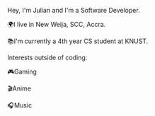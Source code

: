 Hey, I'm Julian and I'm a Software Developer.

🌍I live in New Weija, SCC, Accra.

📚I'm currently a 4th year CS student at KNUST.


Interests outside of coding:

🎮Gaming

🎬Anime

🎧Music


<!---
MKingJules/MKingJules is a ✨ special ✨ repository because its `README.md` (this file) appears on your GitHub profile.
You can click the Preview link to take a look at your changes.
--->

